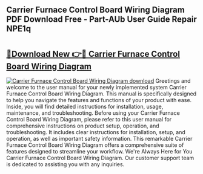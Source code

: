 ## Carrier Furnace Control Board Wiring Diagram PDF Download Free - Part-AUb User Guide Repair NPE1q

# <h2><a href="http://dftgwlm.blite.top/?on=Carrier+Furnace+Control+Board+Wiring+Diagram">🔗Download New 👉🔴 Carrier Furnace Control Board Wiring Diagram</a></h2>

[![Carrier Furnace Control Board Wiring Diagram download](https://i.imgur.com/lujVjoI.png)](http://dftgwlm.blite.top/?on=Carrier+Furnace+Control+Board+Wiring+Diagram)
Greetings and welcome to the user manual for your newly implemented system Carrier Furnace Control Board Wiring Diagram. This manual is specifically designed to help you navigate the features and functions of your product with ease. Inside, you will find detailed instructions for installation, usage, maintenance, and troubleshooting. Before using your Carrier Furnace Control Board Wiring Diagram, please refer to this user manual for comprehensive instructions on product setup, operation, and troubleshooting. It includes clear instructions for installation, setup, and operation, as well as important safety information. This remarkable Carrier Furnace Control Board Wiring Diagram offers a comprehensive suite of features designed to streamline your workflow. We're Always Here for You Carrier Furnace Control Board Wiring Diagram. Our customer support team is dedicated to assisting you with any inquiries.
